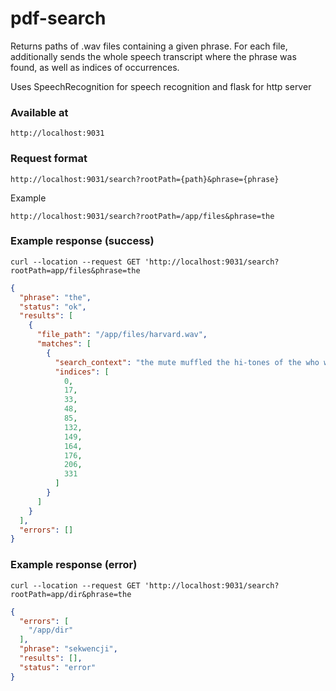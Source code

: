 # pdf-search

Returns paths of .wav files containing a given phrase.
For each file, additionally sends the whole speech transcript where the phrase was found,
as well as indices of occurrences.

Uses SpeechRecognition for speech recognition and flask for http server

### Available at

`http://localhost:9031`

### Request format

`http://localhost:9031/search?rootPath={path}&phrase={phrase}`

Example

`http://localhost:9031/search?rootPath=/app/files&phrase=the`

### Example response (success)

`curl --location --request GET 'http://localhost:9031/search?rootPath=app/files&phrase=the`

```json
{
  "phrase": "the",
  "status": "ok",
  "results": [
    {
      "file_path": "/app/files/harvard.wav",
      "matches": [
        {
          "search_context": "the mute muffled the hi-tones of the who warned the gold ring fits only appeared ear the old pan was covered with hard fudge what's the log float in the wide river the node on the stalk of wheat grew daily the Heap of fallen leaves was set on fire right fast if you want to finish early his shirt was clean but one button was gone the barrel of beer was a brew of malt and hops tin cans are absent from store shelves",
          "indices": [
            0,
            17,
            33,
            48,
            85,
            132,
            149,
            164,
            176,
            206,
            331
          ]
        }
      ]
    }
  ],
  "errors": []
}
```

### Example response (error)

`curl --location --request GET 'http://localhost:9031/search?rootPath=app/dir&phrase=the`

```json
{
  "errors": [
    "/app/dir"
  ],
  "phrase": "sekwencji",
  "results": [],
  "status": "error"
}
```
